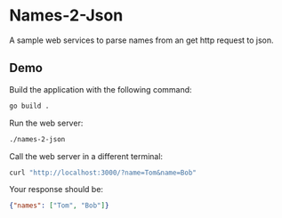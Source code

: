 # Names-2-Json

A sample web services to parse names from an get http request to json.

## Demo

Build the application with the following command:

```sh
go build .
```

Run the web server:

```sh
./names-2-json
```

Call the web server in a different terminal:

```sh
curl "http://localhost:3000/?name=Tom&name=Bob"
```

Your response should be:

```json
{"names": ["Tom", "Bob"]}
```